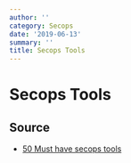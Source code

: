 ```yaml
---
author: ''
category: Secops
date: '2019-06-13'
summary: ''
title: Secops Tools
---
```

# Secops Tools



## Source

* [50 Must have secops tools](https://www.threatstack.com/blog/best-secops-tools-50-must-have-tools-for-your-secops-arsenal)

